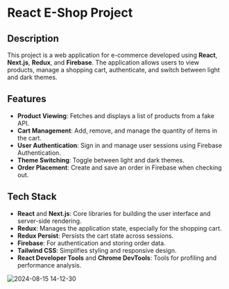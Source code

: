 # React E-Shop Project

## Description

This project is a web application for e-commerce developed using **React**, **Next.js**, **Redux**, and **Firebase**. The application allows users to view products, manage a shopping cart, authenticate, and switch between light and dark themes.

## Features

- **Product Viewing**: Fetches and displays a list of products from a fake API.
- **Cart Management**: Add, remove, and manage the quantity of items in the cart.
- **User Authentication**: Sign in and manage user sessions using Firebase Authentication.
- **Theme Switching**: Toggle between light and dark themes.
- **Order Placement**: Create and save an order in Firebase when checking out.

## Tech Stack

- **React** and **Next.js**: Core libraries for building the user interface and server-side rendering.
- **Redux**: Manages the application state, especially for the shopping cart.
- **Redux Persist**: Persists the cart state across sessions.
- **Firebase**: For authentication and storing order data.
- **Tailwind CSS**: Simplifies styling and responsive design.
- **React Developer Tools** and **Chrome DevTools**: Tools for profiling and performance analysis.


![2024-08-15 14-12-30](https://github.com/user-attachments/assets/d4e9f66c-adc7-4f20-926c-b25da2449359)
